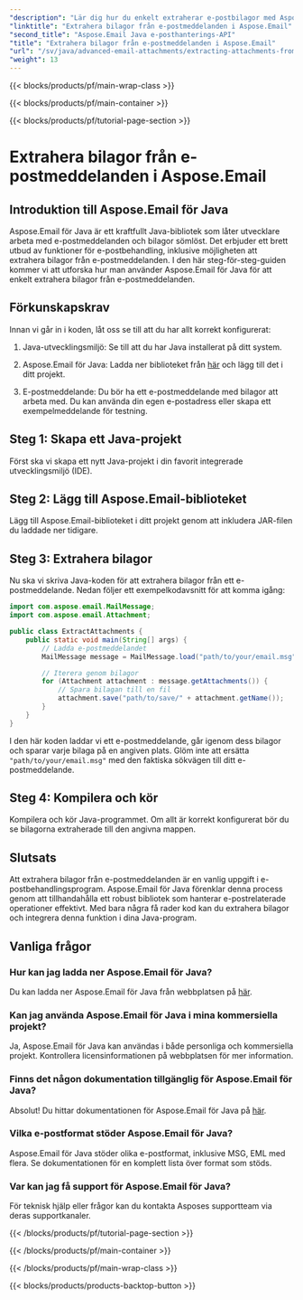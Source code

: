 ```yaml
---
"description": "Lär dig hur du enkelt extraherar e-postbilagor med Aspose.Email för Java. Steg-för-steg-guide för Java-utvecklare."
"linktitle": "Extrahera bilagor från e-postmeddelanden i Aspose.Email"
"second_title": "Aspose.Email Java e-posthanterings-API"
"title": "Extrahera bilagor från e-postmeddelanden i Aspose.Email"
"url": "/sv/java/advanced-email-attachments/extracting-attachments-from-email-messages/"
"weight": 13
---
```


{{< blocks/products/pf/main-wrap-class >}}

{{< blocks/products/pf/main-container >}}

{{< blocks/products/pf/tutorial-page-section >}}

# Extrahera bilagor från e-postmeddelanden i Aspose.Email


## Introduktion till Aspose.Email för Java

Aspose.Email för Java är ett kraftfullt Java-bibliotek som låter utvecklare arbeta med e-postmeddelanden och bilagor sömlöst. Det erbjuder ett brett utbud av funktioner för e-postbehandling, inklusive möjligheten att extrahera bilagor från e-postmeddelanden. I den här steg-för-steg-guiden kommer vi att utforska hur man använder Aspose.Email för Java för att enkelt extrahera bilagor från e-postmeddelanden.

## Förkunskapskrav

Innan vi går in i koden, låt oss se till att du har allt korrekt konfigurerat:

1. Java-utvecklingsmiljö: Se till att du har Java installerat på ditt system.

2. Aspose.Email för Java: Ladda ner biblioteket från [här](https://releases.aspose.com/email/java/) och lägg till det i ditt projekt.

3. E-postmeddelande: Du bör ha ett e-postmeddelande med bilagor att arbeta med. Du kan använda din egen e-postadress eller skapa ett exempelmeddelande för testning.

## Steg 1: Skapa ett Java-projekt

Först ska vi skapa ett nytt Java-projekt i din favorit integrerade utvecklingsmiljö (IDE).

## Steg 2: Lägg till Aspose.Email-biblioteket

Lägg till Aspose.Email-biblioteket i ditt projekt genom att inkludera JAR-filen du laddade ner tidigare.

## Steg 3: Extrahera bilagor

Nu ska vi skriva Java-koden för att extrahera bilagor från ett e-postmeddelande. Nedan följer ett exempelkodavsnitt för att komma igång:

```java
import com.aspose.email.MailMessage;
import com.aspose.email.Attachment;

public class ExtractAttachments {
    public static void main(String[] args) {
        // Ladda e-postmeddelandet
        MailMessage message = MailMessage.load("path/to/your/email.msg");

        // Iterera genom bilagor
        for (Attachment attachment : message.getAttachments()) {
            // Spara bilagan till en fil
            attachment.save("path/to/save/" + attachment.getName());
        }
    }
}
```

I den här koden laddar vi ett e-postmeddelande, går igenom dess bilagor och sparar varje bilaga på en angiven plats. Glöm inte att ersätta `"path/to/your/email.msg"` med den faktiska sökvägen till ditt e-postmeddelande.

## Steg 4: Kompilera och kör

Kompilera och kör Java-programmet. Om allt är korrekt konfigurerat bör du se bilagorna extraherade till den angivna mappen.

## Slutsats

Att extrahera bilagor från e-postmeddelanden är en vanlig uppgift i e-postbehandlingsprogram. Aspose.Email för Java förenklar denna process genom att tillhandahålla ett robust bibliotek som hanterar e-postrelaterade operationer effektivt. Med bara några få rader kod kan du extrahera bilagor och integrera denna funktion i dina Java-program.

## Vanliga frågor

### Hur kan jag ladda ner Aspose.Email för Java?

Du kan ladda ner Aspose.Email för Java från webbplatsen på [här](https://releases.aspose.com/email/java/).

### Kan jag använda Aspose.Email för Java i mina kommersiella projekt?

Ja, Aspose.Email för Java kan användas i både personliga och kommersiella projekt. Kontrollera licensinformationen på webbplatsen för mer information.

### Finns det någon dokumentation tillgänglig för Aspose.Email för Java?

Absolut! Du hittar dokumentationen för Aspose.Email för Java på [här](https://reference.aspose.com/email/java/).

### Vilka e-postformat stöder Aspose.Email för Java?

Aspose.Email för Java stöder olika e-postformat, inklusive MSG, EML med flera. Se dokumentationen för en komplett lista över format som stöds.

### Var kan jag få support för Aspose.Email för Java?

För teknisk hjälp eller frågor kan du kontakta Asposes supportteam via deras supportkanaler.

{{< /blocks/products/pf/tutorial-page-section >}}

{{< /blocks/products/pf/main-container >}}

{{< /blocks/products/pf/main-wrap-class >}}

{{< blocks/products/products-backtop-button >}}